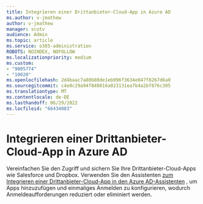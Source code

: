 ```yaml
---
title: Integrieren einer Drittanbieter-Cloud-App in Azure AD
ms.author: v-jmathew
author: v-jmathew
manager: scotv
audience: Admin
ms.topic: article
ms.service: o365-administration
ROBOTS: NOINDEX, NOFOLLOW
ms.localizationpriority: medium
ms.custom:
- "9005774"
- "10020"
ms.openlocfilehash: 2d4baac7a80b80de1eb096f3634e047f8267d6a0
ms.sourcegitcommit: c4e8c29a94f840816a023131ea7b4a2bf876c305
ms.translationtype: MT
ms.contentlocale: de-DE
ms.lasthandoff: 06/29/2022
ms.locfileid: "66434083"
---
```

# <a name="integrate-a-third-party-cloud-app-with-azure-ad"></a>Integrieren einer Drittanbieter-Cloud-App in Azure AD

Vereinfachen Sie den Zugriff und sichern Sie Ihre Drittanbieter-Cloud-Apps wie Salesforce und Dropbox. Verwenden Sie den Assistenten [zum Integrieren einer Drittanbieter-Cloud-App in den Azure AD-Assistenten](https://go.microsoft.com/fwlink/?linkid=2157464) , um Apps hinzuzufügen und einmaliges Anmelden zu konfigurieren, wodurch Anmeldeaufforderungen reduziert oder eliminiert werden.
